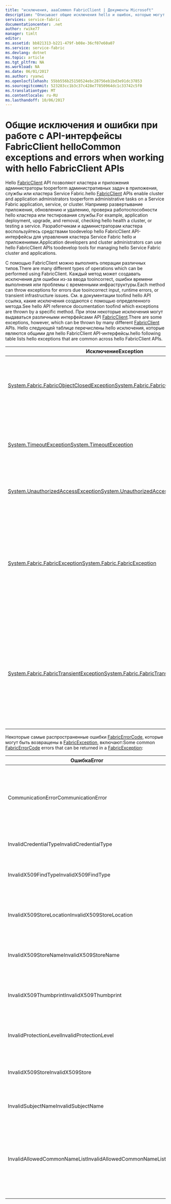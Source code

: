 ```yaml
---
title: "исключения, aaaCommon FabricClient | Документы Microsoft"
description: "Описывает общие исключения hello и ошибок, которые могут создаваться hello FabricClient интерфейсы API при выполнении операций управления приложения и кластера."
services: service-fabric
documentationcenter: .net
author: rwike77
manager: timlt
editor: 
ms.assetid: bb821313-b221-479f-b08e-36cf07e60a07
ms.service: service-fabric
ms.devlang: dotnet
ms.topic: article
ms.tgt_pltfrm: NA
ms.workload: NA
ms.date: 06/01/2017
ms.author: ryanwi
ms.openlocfilehash: 55bb556b25150524ebc28756eb1bd3e91dc37853
ms.sourcegitcommit: 523283cc1b3c37c428e77850964dc1c33742c5f0
ms.translationtype: MT
ms.contentlocale: ru-RU
ms.lasthandoff: 10/06/2017
---
```

# <a name="common-exceptions-and-errors-when-working-with-hello-fabricclient-apis"></a><span data-ttu-id="bdecd-103">Общие исключения и ошибки при работе с API-интерфейсы FabricClient hello</span><span class="sxs-lookup"><span data-stu-id="bdecd-103">Common exceptions and errors when working with hello FabricClient APIs</span></span>
<span data-ttu-id="bdecd-104">Hello [FabricClient](https://docs.microsoft.com/dotnet/api/system.fabric.fabricclient#System_Fabric_FabricClient) API позволяют кластера и приложения администраторы tooperform административных задач в приложения, службы или кластера Service Fabric.</span><span class="sxs-lookup"><span data-stu-id="bdecd-104">hello [FabricClient](https://docs.microsoft.com/dotnet/api/system.fabric.fabricclient#System_Fabric_FabricClient) APIs enable cluster and application administrators tooperform administrative tasks on a Service Fabric application, service, or cluster.</span></span> <span data-ttu-id="bdecd-105">Например развертывание приложения, обновлению и удалению, проверка работоспособности hello кластера или тестирования службы.</span><span class="sxs-lookup"><span data-stu-id="bdecd-105">For example, application deployment, upgrade, and removal, checking hello health a cluster, or testing a service.</span></span> <span data-ttu-id="bdecd-106">Разработчикам и администраторам кластера воспользуйтесь средствами toodevelop hello FabricClient API-интерфейсы для управления кластера Service Fabric hello и приложениями.</span><span class="sxs-lookup"><span data-stu-id="bdecd-106">Application developers and cluster administrators can use hello FabricClient APIs toodevelop tools for managing hello Service Fabric cluster and applications.</span></span>

<span data-ttu-id="bdecd-107">С помощью FabricClient можно выполнять операции различных типов.</span><span class="sxs-lookup"><span data-stu-id="bdecd-107">There are many different types of operations which can be performed using FabricClient.</span></span>  <span data-ttu-id="bdecd-108">Каждый метод может создавать исключения для ошибки из-за ввода tooincorrect, ошибки времени выполнения или проблемы с временными инфраструктуры.</span><span class="sxs-lookup"><span data-stu-id="bdecd-108">Each method can throw exceptions for errors due tooincorrect input, runtime errors, or transient infrastructure issues.</span></span>  <span data-ttu-id="bdecd-109">См. в документации toofind hello API ссылка, какие исключения создаются с помощью определенного метода.</span><span class="sxs-lookup"><span data-stu-id="bdecd-109">See hello API reference documentation toofind which exceptions are thrown by a specific method.</span></span> <span data-ttu-id="bdecd-110">При этом некоторые исключения могут выдаваться различными интерфейсами API [FabricClient](https://docs.microsoft.com/dotnet/api/system.fabric.fabricclient#System_Fabric_FabricClient).</span><span class="sxs-lookup"><span data-stu-id="bdecd-110">There are some exceptions, however, which can be thrown by many different [FabricClient](https://docs.microsoft.com/dotnet/api/system.fabric.fabricclient#System_Fabric_FabricClient) APIs.</span></span> <span data-ttu-id="bdecd-111">Hello следующей таблице перечислены hello исключения, которые являются общими для hello FabricClient API-интерфейсы.</span><span class="sxs-lookup"><span data-stu-id="bdecd-111">hello following table lists hello exceptions that are common across hello FabricClient APIs.</span></span>

| <span data-ttu-id="bdecd-112">Исключение</span><span class="sxs-lookup"><span data-stu-id="bdecd-112">Exception</span></span> | <span data-ttu-id="bdecd-113">Вызывается, когда</span><span class="sxs-lookup"><span data-stu-id="bdecd-113">Thrown when</span></span> |
| --- |:--- |
| [<span data-ttu-id="bdecd-114">System.Fabric.FabricObjectClosedException</span><span class="sxs-lookup"><span data-stu-id="bdecd-114">System.Fabric.FabricObjectClosedException</span></span>](https://docs.microsoft.com/dotnet/api/system.fabric.fabricobjectclosedexception#System_Fabric_FabricObjectClosedException) |<span data-ttu-id="bdecd-115">Hello [FabricClient](https://docs.microsoft.com/dotnet/api/system.fabric.fabricclient#System_Fabric_FabricClient) объект находится в закрытом состоянии.</span><span class="sxs-lookup"><span data-stu-id="bdecd-115">hello [FabricClient](https://docs.microsoft.com/dotnet/api/system.fabric.fabricclient#System_Fabric_FabricClient) object is in a closed state.</span></span> <span data-ttu-id="bdecd-116">Удалить hello [FabricClient](https://docs.microsoft.com/dotnet/api/system.fabric.fabricclient#System_Fabric_FabricClient) объекта используется и создания нового экземпляра [FabricClient](https://docs.microsoft.com/dotnet/api/system.fabric.fabricclient#System_Fabric_FabricClient) объекта.</span><span class="sxs-lookup"><span data-stu-id="bdecd-116">Dispose of hello [FabricClient](https://docs.microsoft.com/dotnet/api/system.fabric.fabricclient#System_Fabric_FabricClient) object you are using and instantiate a new [FabricClient](https://docs.microsoft.com/dotnet/api/system.fabric.fabricclient#System_Fabric_FabricClient) object.</span></span> |
| [<span data-ttu-id="bdecd-117">System.TimeoutException</span><span class="sxs-lookup"><span data-stu-id="bdecd-117">System.TimeoutException</span></span>](https://docs.microsoft.com/dotnet/core/api/system.timeoutexception#System_TimeoutException) |<span data-ttu-id="bdecd-118">Истекло время ожидания операции Hello. [OperationTimedOut](https://docs.microsoft.com/dotnet/api/system.fabric.fabricerrorcode#System_Fabric_FabricErrorCode) возвращается, если операция hello принимает более чем MaxOperationTimeout toocomplete.</span><span class="sxs-lookup"><span data-stu-id="bdecd-118">hello operation timed out. [OperationTimedOut](https://docs.microsoft.com/dotnet/api/system.fabric.fabricerrorcode#System_Fabric_FabricErrorCode) is returned when hello operation takes more than MaxOperationTimeout toocomplete.</span></span> |
| [<span data-ttu-id="bdecd-119">System.UnauthorizedAccessException</span><span class="sxs-lookup"><span data-stu-id="bdecd-119">System.UnauthorizedAccessException</span></span>](https://docs.microsoft.com/dotnet/core/api/system.unauthorizedaccessexception#System_UnauthorizedAccessException) |<span data-ttu-id="bdecd-120">Сбой проверки доступа Hello hello операции.</span><span class="sxs-lookup"><span data-stu-id="bdecd-120">hello access check for hello operation failed.</span></span> <span data-ttu-id="bdecd-121">Возвращается E_ACCESSDENIED.</span><span class="sxs-lookup"><span data-stu-id="bdecd-121">E_ACCESSDENIED is returned.</span></span> |
| [<span data-ttu-id="bdecd-122">System.Fabric.FabricException</span><span class="sxs-lookup"><span data-stu-id="bdecd-122">System.Fabric.FabricException</span></span>](https://docs.microsoft.com/dotnet/api/system.fabric.fabricexception#System_Fabric_FabricException) |<span data-ttu-id="bdecd-123">При выполнении операции hello произошла ошибка времени выполнения.</span><span class="sxs-lookup"><span data-stu-id="bdecd-123">A runtime error occurred while performing hello operation.</span></span> <span data-ttu-id="bdecd-124">Любой из методов FabricClient hello потенциально может вызывать [FabricException](https://docs.microsoft.com/dotnet/api/system.fabric.fabricexception#System_Fabric_FabricException), hello [ErrorCode](https://docs.microsoft.com/dotnet/api/system.fabric.fabricexception#System_Fabric_FabricException_ErrorCode) свойство указывает причину исключения hello hello.</span><span class="sxs-lookup"><span data-stu-id="bdecd-124">Any of hello FabricClient methods can potentially throw [FabricException](https://docs.microsoft.com/dotnet/api/system.fabric.fabricexception#System_Fabric_FabricException), hello [ErrorCode](https://docs.microsoft.com/dotnet/api/system.fabric.fabricexception#System_Fabric_FabricException_ErrorCode) property indicates hello exact cause of hello exception.</span></span> <span data-ttu-id="bdecd-125">Коды ошибок определяются в hello [FabricErrorCode](https://docs.microsoft.com/dotnet/api/system.fabric.fabricerrorcode#System_Fabric_FabricErrorCode) перечисления.</span><span class="sxs-lookup"><span data-stu-id="bdecd-125">Error codes are defined in hello [FabricErrorCode](https://docs.microsoft.com/dotnet/api/system.fabric.fabricerrorcode#System_Fabric_FabricErrorCode) enumeration.</span></span> |
| [<span data-ttu-id="bdecd-126">System.Fabric.FabricTransientException</span><span class="sxs-lookup"><span data-stu-id="bdecd-126">System.Fabric.FabricTransientException</span></span>](https://docs.microsoft.com/dotnet/api/system.fabric.fabrictransientexception#System_Fabric_FabricTransientException) |<span data-ttu-id="bdecd-127">не удалось выполнить операцию Hello из-за условия временная ошибка tooa какого-либо.</span><span class="sxs-lookup"><span data-stu-id="bdecd-127">hello operation failed due tooa transient error condition of some kind.</span></span> <span data-ttu-id="bdecd-128">Например, операция может завершиться ошибкой, так как кворум реплик временно недоступен.</span><span class="sxs-lookup"><span data-stu-id="bdecd-128">For example, an operation may fail because a quorum of replicas is temporarily not reachable.</span></span> <span data-ttu-id="bdecd-129">Временные исключения соответствуют toofailed операций, которые могут быть повторены.</span><span class="sxs-lookup"><span data-stu-id="bdecd-129">Transient exceptions correspond toofailed operations that can be retried.</span></span> |

<span data-ttu-id="bdecd-130">Некоторые самые распространенные ошибки [FabricErrorCode](https://docs.microsoft.com/dotnet/api/system.fabric.fabricerrorcode#System_Fabric_FabricErrorCode), которые могут быть возвращены в [FabricException](https://docs.microsoft.com/dotnet/api/system.fabric.fabricexception#System_Fabric_FabricException), включают:</span><span class="sxs-lookup"><span data-stu-id="bdecd-130">Some common [FabricErrorCode](https://docs.microsoft.com/dotnet/api/system.fabric.fabricerrorcode#System_Fabric_FabricErrorCode) errors that can be returned in a [FabricException](https://docs.microsoft.com/dotnet/api/system.fabric.fabricexception#System_Fabric_FabricException):</span></span>

| <span data-ttu-id="bdecd-131">Ошибка</span><span class="sxs-lookup"><span data-stu-id="bdecd-131">Error</span></span> | <span data-ttu-id="bdecd-132">Условие</span><span class="sxs-lookup"><span data-stu-id="bdecd-132">Condition</span></span> |
| --- |:--- |
| <span data-ttu-id="bdecd-133">CommunicationError</span><span class="sxs-lookup"><span data-stu-id="bdecd-133">CommunicationError</span></span> |<span data-ttu-id="bdecd-134">В результате ошибки связи toofail hello операции, операции повтора hello.</span><span class="sxs-lookup"><span data-stu-id="bdecd-134">A communication error caused hello operation toofail, retry hello operation.</span></span> |
| <span data-ttu-id="bdecd-135">InvalidCredentialType</span><span class="sxs-lookup"><span data-stu-id="bdecd-135">InvalidCredentialType</span></span> |<span data-ttu-id="bdecd-136">Недопустимый тип учетных данных Hello.</span><span class="sxs-lookup"><span data-stu-id="bdecd-136">hello credential type is invalid.</span></span> |
| <span data-ttu-id="bdecd-137">InvalidX509FindType</span><span class="sxs-lookup"><span data-stu-id="bdecd-137">InvalidX509FindType</span></span> |<span data-ttu-id="bdecd-138">Hello X509FindType является недопустимым.</span><span class="sxs-lookup"><span data-stu-id="bdecd-138">hello X509FindType is invalid.</span></span> |
| <span data-ttu-id="bdecd-139">InvalidX509StoreLocation</span><span class="sxs-lookup"><span data-stu-id="bdecd-139">InvalidX509StoreLocation</span></span> |<span data-ttu-id="bdecd-140">указано недопустимое расположение хранилища Hello X509.</span><span class="sxs-lookup"><span data-stu-id="bdecd-140">hello X509 store location is invalid.</span></span> |
| <span data-ttu-id="bdecd-141">InvalidX509StoreName</span><span class="sxs-lookup"><span data-stu-id="bdecd-141">InvalidX509StoreName</span></span> |<span data-ttu-id="bdecd-142">Недопустимое имя Hello X509 хранилища.</span><span class="sxs-lookup"><span data-stu-id="bdecd-142">hello X509 store name is invalid.</span></span> |
| <span data-ttu-id="bdecd-143">InvalidX509Thumbprint</span><span class="sxs-lookup"><span data-stu-id="bdecd-143">InvalidX509Thumbprint</span></span> |<span data-ttu-id="bdecd-144">Недопустимая строка отпечаток сертификата Hello X509.</span><span class="sxs-lookup"><span data-stu-id="bdecd-144">hello X509 certificate thumbprint string is invalid.</span></span> |
| <span data-ttu-id="bdecd-145">InvalidProtectionLevel</span><span class="sxs-lookup"><span data-stu-id="bdecd-145">InvalidProtectionLevel</span></span> |<span data-ttu-id="bdecd-146">Недопустимый уровень защиты Hello.</span><span class="sxs-lookup"><span data-stu-id="bdecd-146">hello protection level is invalid.</span></span> |
| <span data-ttu-id="bdecd-147">InvalidX509Store</span><span class="sxs-lookup"><span data-stu-id="bdecd-147">InvalidX509Store</span></span> |<span data-ttu-id="bdecd-148">не удается открыть хранилище сертификатов Hello X509.</span><span class="sxs-lookup"><span data-stu-id="bdecd-148">hello X509 certificate store cannot be opened.</span></span> |
| <span data-ttu-id="bdecd-149">InvalidSubjectName</span><span class="sxs-lookup"><span data-stu-id="bdecd-149">InvalidSubjectName</span></span> |<span data-ttu-id="bdecd-150">Недопустимое имя субъекта Hello.</span><span class="sxs-lookup"><span data-stu-id="bdecd-150">hello subject name is invalid.</span></span> |
| <span data-ttu-id="bdecd-151">InvalidAllowedCommonNameList</span><span class="sxs-lookup"><span data-stu-id="bdecd-151">InvalidAllowedCommonNameList</span></span> |<span data-ttu-id="bdecd-152">Недопустимый формат Hello общие строки имени списка.</span><span class="sxs-lookup"><span data-stu-id="bdecd-152">hello format of common name list string is invalid.</span></span> <span data-ttu-id="bdecd-153">Это должен быть список с разделителями-запятыми.</span><span class="sxs-lookup"><span data-stu-id="bdecd-153">It should be a comma-separated list.</span></span> |


